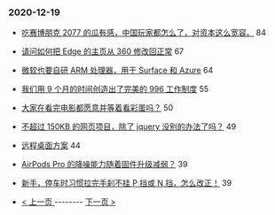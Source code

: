 ### 2020-12-19 
- [吃赛博朋克 2077 的瓜有感，中国玩家都怎么了，对资本这么宽容。](https://www.v2ex.com/t/736999) 84
- [请问如何把 Edge 的主页从 360 修改回正常](https://www.v2ex.com/t/736961) 67
- [微软也要自研 ARM 处理器，用于 Surface 和 Azure](https://www.v2ex.com/t/736954) 64
- [我们用 9 个月的时间创造出了完美的 996 工作制度](https://www.v2ex.com/t/737054) 55
- [大家在看完电影都愿意并等着看彩蛋吗？](https://www.v2ex.com/t/736956) 50
- [不超过 150KB 的网页项目，除了 jquery 没别的办法了吗？](https://www.v2ex.com/t/737048) 49
- [远程桌面方案](https://www.v2ex.com/t/736897) 44
- [AirPods Pro 的降噪能力随着固件升级减弱？](https://www.v2ex.com/t/736948) 39
- [新手，停车时习惯拉完手刹不挂 P 挡或 N 挡，怎么改正！](https://www.v2ex.com/t/736988) 39 

- [ < 上一页 ](https://github.com/able8/v2ex-hot-record/blob/master/2020-12-18.md) -------- [ 下一页 > ](https://github.com/able8/v2ex-hot-record/blob/master/2020-12-20.md)